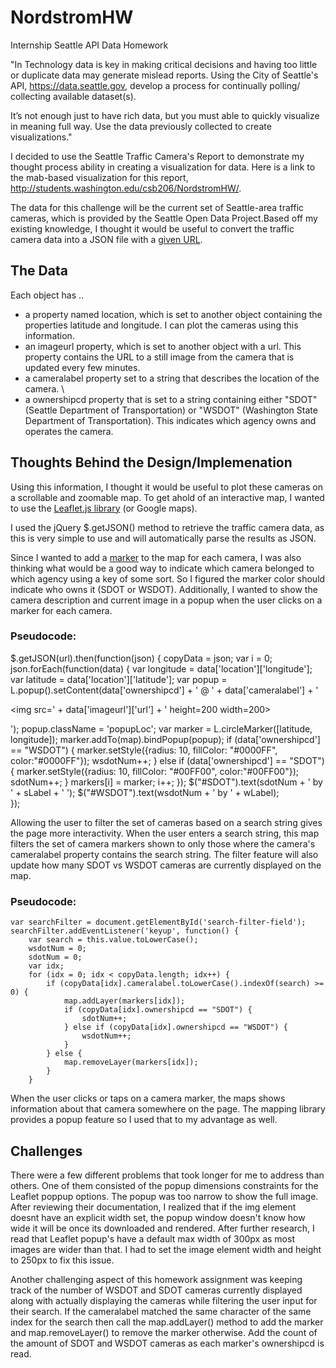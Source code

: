# NordstromHW
Internship Seattle API Data Homework

"In Technology data is key in making critical decisions and having too little or duplicate data may generate mislead reports. 
Using the City of Seattle's API, https://data.seattle.gov, develop a process for continually polling/ collecting available dataset(s).

It’s not enough just to have rich data, but you must able to quickly visualize in meaning full way. Use the data previously collected 
to create visualizations."

I decided to use the Seattle Traffic Camera's Report to demonstrate my thought process ability in creating a visualization for data. 
Here is a link to the mab-based visualization for this report, http://students.washington.edu/csb206/NordstromHW/. 

The data for this challenge will be the current set of Seattle-area traffic cameras, which is provided by the Seattle Open Data Project.Based off my existing knowledge, I thought it would be useful to convert the traffic camera data into a JSON file with a [given URL](https://data.seattle.gov/resource/65fc-btcc.json).

## The Data
Each object has .. 

- a property named location, which is set to another object containing the properties latitude and longitude. I can plot the cameras using this information. 
- an imageurl property, which is set to another object with a url. This property contains the URL to a still image from the camera that is updated every few minutes. 
- a cameralabel property set to a string that describes the location of the camera. \
- a ownershipcd property that is set to a string containing either "SDOT" (Seattle Department of Transportation) or "WSDOT" (Washington State Department of Transportation). This indicates which agency owns and operates the camera.

## Thoughts Behind the Design/Implemenation

Using this information, I thought it would be useful to plot these cameras on a scrollable and zoomable map. To get ahold of an interactive map, I wanted to use the [Leaflet.js library](http://leafletjs.com/) (or Google maps). 

I used the jQuery $.getJSON() method to retrieve the traffic camera data, as this is very simple to use and will automatically parse the results as JSON. 

Since I wanted to add a [marker](http://leafletjs.com/reference.html#circlemarker) to the map for each camera, I was also thinking what would be a good way to indicate which camera belonged to which agency using a key of some sort. So I figured the marker color should indicate who owns it (SDOT or WSDOT). Additionally, I wanted to show the camera description and current image in a popup when the user clicks on a marker for each camera.

### Pseudocode:
$.getJSON(url).then(function(json) {
        copyData = json;
        var i = 0;
        json.forEach(function(data) {
            var longitude = data['location']['longitude'];
            var latitude = data['location']['latitude'];
            var popup = L.popup().setContent(data['ownershipcd'] + ' @ ' 
                + data['cameralabel'] + '<p><img src=' + data['imageurl']['url'] + 
                ' height=200 width=200></img></p>');
            popup.className = 'popupLoc';
            var marker = L.circleMarker([latitude, longitude]);
            marker.addTo(map).bindPopup(popup);
            if (data['ownershipcd'] == "WSDOT") {
                marker.setStyle({radius: 10, fillColor: "#0000FF", color:"#0000FF"});
                wsdotNum++;
            } else if (data['ownershipcd'] == "SDOT") {
                marker.setStyle({radius: 10, fillColor: "#00FF00", color:"#00FF00"});
                sdotNum++;
            }
            markers[i] = marker;
            i++;
        });
        $("#SDOT").text(sdotNum + ' by ' + sLabel + ' ');
        $("#WSDOT").text(wsdotNum + ' by ' + wLabel);   
    });

Allowing the user to filter the set of cameras based on a search string gives the page more interactivity. When the user enters a search string, this map filters the set of camera markers shown to only those where the camera's cameralabel property contains the search string. The filter feature will also update how many SDOT vs WSDOT cameras are currently displayed on the map. 

### Pseudocode:
    var searchFilter = document.getElementById('search-filter-field');
    searchFilter.addEventListener('keyup', function() {
        var search = this.value.toLowerCase();
		wsdotNum = 0;
        sdotNum = 0;
        var idx;
        for (idx = 0; idx < copyData.length; idx++) { 
            if (copyData[idx].cameralabel.toLowerCase().indexOf(search) >= 0) {
                map.addLayer(markers[idx]);
                if (copyData[idx].ownershipcd == "SDOT") {
                    sdotNum++;
                } else if (copyData[idx].ownershipcd == "WSDOT") {
                    wsdotNum++;
                }
            } else {
                map.removeLayer(markers[idx]);
            }
        }
        
When the user clicks or taps on a camera marker, the maps shows information about that camera somewhere on the page. The mapping library provides a popup feature so I used that to my advantage as well. 

## Challenges

There were a few different problems that took longer for me to address than others. One of them consisted of the popup dimensions constraints for the Leaflet poppup options. The popup was too narrow to show the full image. After reviewing their documentation, I realized that if the img element doesnt have an explicit width set, the popup window doesn't know how wide it will be once its downloaded and rendered. After further research, I read that Leaflet popup's have a default max width of 300px as most images are wider than that. I had to set the image element width and height to 250px to fix this issue. 

Another challenging aspect of this homework assignment was keeping track of the number of WSDOT and SDOT cameras currently displayed along with actually displaying the cameras while filtering the user input for their search. If the cameralabel matched the same character of the same index for the search then call the map.addLayer() method to add the marker and map.removeLayer() to remove the marker otherwise. Add the count of the amount of SDOT and WSDOT cameras as each marker's ownershipcd is read. 